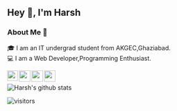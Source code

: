 ## Hey 👋, I'm Harsh


### About Me 🚀
🎓 I am an IT undergrad student from AKGEC,Ghaziabad.<br>
💻 I am a Web Developer,Programming Enthusiast. <br>



<a href="https://www.linkedin.com/in/harsh-kumar-1a287617a/" >
  <img align="left" width="24px" src="https://cdn.jsdelivr.net/npm/simple-icons@v3/icons/linkedin.svg"  />
</a>
<a href="https://twitter.com/harsh_9in" >
  <img align="left" width="26px" src="https://cdn.jsdelivr.net/npm/simple-icons@v3/icons/twitter.svg" />
</a>
<a href="mailto:harshkumar9.in@gmail.com" >
  <img align="left" width="26px" src="https://cdn.jsdelivr.net/npm/simple-icons@v3/icons/gmail.svg" />
</a>
<a href="https://harsh-9in.medium.com/" >
  <img align="left" width="26px" src="https://cdn.jsdelivr.net/npm/simple-icons@v3/icons/medium.svg" />
</a>
<br>

![Harsh's github stats](https://github-readme-stats.vercel.app/api?username=harsh-9in&show_icons=true&hide_border=true)
<br>

![visitors](https://visitor-badge.laobi.icu/badge?page_id=harsh-9in.harsh-9in) 
